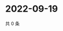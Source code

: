 # 2022-09-19

共 0 条

<!-- BEGIN WEIBO -->
<!-- 最后更新时间 Mon Sep 19 2022 01:13:21 GMT+0800 (China Standard Time) -->

<!-- END WEIBO -->
